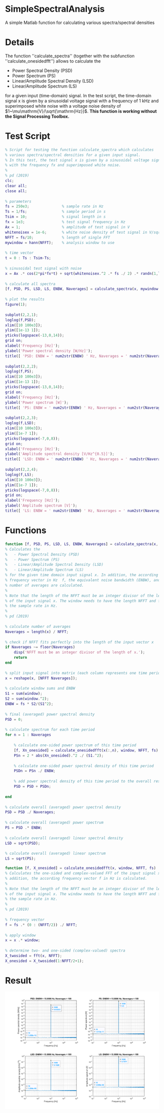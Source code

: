 # SimpleSpectralAnalysis
A simple Matlab function for calculating various spectra/spectral densities

# Details
The function ''calculate_spectra'' (together with the subfunction ''calculate_onesidedfft'') allows to calculate the

* Power Spectral Density (PSD)
* Power Spectrum (PS)
* Linear/Amplitude Spectral Density (LSD)
* Linear/Amplitude Spectrum (LS)

for a given input (time-domain) signal. In the test script, the time-domain signal x is given by a sinusoidal voltage signal with a frequency of $1~\mathrm{kHz}$ and superimposed white noise with a voltage noise density of $1~\mu\mathrm{V}/\sqrt{\mathrm{Hz}}$. **This function is working without the Signal Processing Toolbox.**

# Test Script
```matlab
% Script for testing the function calculate_spectra which calculates
% various spectra/spectral densities for a given input signal.
% In this test, the test signal x is given by a sinusoidal voltage signal
% with the frequency fx and superimposed white noise.
%
% pd (2019)
clc;
clear all;
close all;

% parameters
fs = 250e3;               % sample rate in Hz
Ts = 1/fs;                % sample period in s
Tsim = 10;                % signal length in s
fx = 1e3;                 % test signal frequency in Hz
Ax = 1;                   % amplitude of test signal in V
whitenoisex = 1e-6;       % white noise density of test signal in V/sqrt(Hz)
NFFT = fs/10;             % length of single FFT
mywindow = hann(NFFT);    % analysis window to use

% time vector
t = 0 : Ts : Tsim-Ts;

% sinusoidal test signal with noise
x = Ax .* cos(2*pi*fx*t) + sqrt(whitenoisex.^2 .* fs ./ 2) .* randn(1,length(t));

% calculate all spectra
[f, PSD, PS, LSD, LS, ENBW, Naverages] = calculate_spectra(x, mywindow, NFFT, fs);

% plot the results
figure(1);

subplot(2,2,1);
loglog(f,PSD);
xlim([10 100e3]);
ylim([1e-13 1]);
yticks(logspace(-13,0,14));
grid on;
xlabel('Frequency [Hz]');
ylabel('Power spectral density [W/Hz]');
title([ 'PSD: ENBW = ' num2str(ENBW) ' Hz, Naverages = ' num2str(Naverages) ]);

subplot(2,2,2);
loglog(f,PS);
xlim([10 100e3]);
ylim([1e-13 1]);
yticks(logspace(-13,0,14));
grid on;
xlabel('Frequency [Hz]');
ylabel('Power spectrum [W]');
title([ 'PS: ENBW = ' num2str(ENBW) ' Hz, Naverages = ' num2str(Naverages) ]);

subplot(2,2,3);
loglog(f,LSD);
xlim([10 100e3]);
ylim([1e-7 1]);
yticks(logspace(-7,0,8));
grid on;
xlabel('Frequency [Hz]');
ylabel('Amplitude spectral density [V/Hz^{0.5}]');
title([ 'LSD: ENBW = ' num2str(ENBW) ' Hz, Naverages = ' num2str(Naverages) ]);

subplot(2,2,4);
loglog(f,LS);
xlim([10 100e3]);
ylim([1e-7 1]);
yticks(logspace(-7,0,8));
grid on;
xlabel('Frequency [Hz]');
ylabel('Amplitude spectrum [V]');
title([ 'LS: ENBW = ' num2str(ENBW) ' Hz, Naverages = ' num2str(Naverages) ]);
```

# Functions
```matlab
function [f, PSD, PS, LSD, LS, ENBW, Naverages] = calculate_spectra(x, window, NFFT, fs)
% Calculates the
%   - Power Spectral Density (PSD)
%   - Power Spectrum (PS)
%   - Linear/Amplitude Spectral Density (LSD)
%   - Linear/Amplitude Spectrum (LS)
% for the given time domain input signal x. In addition, the according 
% frequency vector in Hz  f, the equivalent noise bandwidth (ENBW), and the
% number of averages are calculated.
%
% Note that the length of the NFFT must be an integer divisor of the length
% of the input signal x. The window needs to have the length NFFT and fs is
% the sample rate in Hz.
%
% pd (2019)

% calculate number of averages
Naverages = length(x) / NFFT;

% check if NFFT fits perfectly into the length of the input vector x
if Naverages ~= floor(Naverages)
    disp('NFFT must be an integer divisor of the length of x.');
    return
end

% split input signal into matrix (each column represents one time period)
x = reshape(x, [NFFT Naverages]);

% calculate window sums and ENBW
S1 = sum(window);
S2 = sum(window.^2);
ENBW = fs * S2/(S1^2);

% final (averaged) power spectral density
PSD = 0;

% calculate spectrum for each time period
for n = 1 : Naverages
  
    % calculate one-sided power spectrum of this time period
    [f, Xn_onesided] = calculate_onesidedfft(x(:,n), window, NFFT, fs);
    PSn = 2 * abs(Xn_onesided).^2 ./ (S1.^2);
    
    % calculate one-sided power spectral density of this time period
    PSDn = PSn ./ ENBW;
   
    % add power spectral density of this time period to the overall result
    PSD = PSD + PSDn;

end

% calculate overall (averaged) power spectral density
PSD = PSD ./ Naverages;

% calculate overall (averaged) power spectrum
PS = PSD .* ENBW;

% calculate overall (averaged) linear spectral density
LSD = sqrt(PSD);

% calculate overall (averaged) linear spectrum
LS = sqrt(PS);
```

```matlab
function [f, X_onesided] = calculate_onesidedfft(x, window, NFFT, fs)
% Calculates the one-sided and complex-valued FFT of the input signal x. In 
% addition, the according frequency vector f in Hz is calculated.
%
% Note that the length of the NFFT must be an integer divisor of the length
% of the input signal x. The window needs to have the length NFFT and fs is
% the sample rate in Hz.
%
% pd (2019)

% frequency vector
f = fs .* (0 : (NFFT/2)) ./ NFFT;

% apply window
x = x .* window;

% determine two- and one-sided (complex-valued) spectra
X_twosided = fft(x, NFFT);    
X_onesided = X_twosided(1:NFFT/2+1);
```

# Result

<p align="center">
  <img src="https://github.com/yildi1337/SimpleSpectralAnalysis/blob/main/img/results.png" />
</p>
